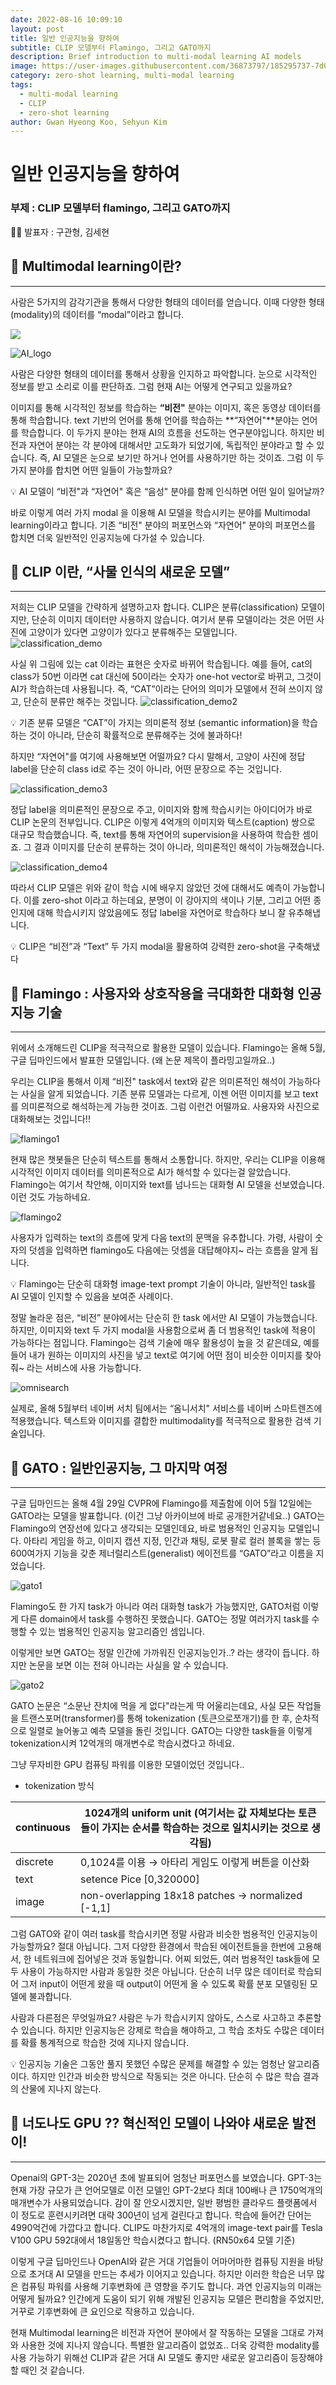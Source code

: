 ```yaml
---
date: 2022-08-16 10:09:10  
layout: post  
title: 일반 인공지능을 향하여
subtitle: CLIP 모델부터 Flamingo, 그리고 GATO까지
description: Brief introduction to multi-modal learning AI models
image: https://user-images.githubusercontent.com/36873797/185295737-7d05b246-688c-4749-aeee-1632ce06496e.jpg
category: zero-shot learning, multi-modal learning
tags:
  - multi-modal learning
  - CLIP
  - zero-shot learning
author: Gwan Hyeong Koo, Sehyun Kim
---
```


# 일반 인공지능을 향하여

### 부제 : CLIP 모델부터 flamingo, 그리고 GATO까지

<aside>
👦🏻 발표자 : 구관형, 김세현

</aside>

## 📑 Multimodal learning이란?

---

사람은 5가지의 감각기관을 통해서 다양한 형태의 데이터를 얻습니다. 이때 다양한 형태(modality)의 데이터를 “modal”이라고 합니다.

<p><img src="https://user-images.githubusercontent.com/36873797/185296232-2d06d548-aa7b-453f-816a-d7a18157af34.png" align="center">

![AI_logo](https://user-images.githubusercontent.com/36873797/185296907-03976064-9ae7-4b77-943d-cefc799b8c21.png)

사람은 다양한 형태의 데이터를 통해서 상황을 인지하고 파악합니다. 눈으로 시각적인 정보를 받고 소리로 이를 판단하죠. 그럼 현재 AI는 어떻게 연구되고 있을까요?

이미지를 통해 시각적인 정보를 학습하는 **“비전"** 분야는 이미지, 혹은 동영상 데이터를 통해 학습합니다. text 기반의 언어를 통해 언어를 학습하는 **“자연어"**분야는 언어를 학습합니다. 이 두가지 분야는 현재 AI의 흐름을 선도하는 연구분야입니다. 하지만 비전과 자연어 분야는 각 분야에 대해서만 고도화가 되었기에, 독립적인 분야라고 할 수 있습니다. 즉, AI 모델은 눈으로 보기만 하거나 언어를 사용하기만 하는 것이죠. 그럼 이 두 가지 분야를 합치면 어떤 일들이 가능할까요?

<aside>
💡 AI 모델이 “비전"과 “자연어" 혹은 “음성" 분야를 함께 인식하면 어떤 일이 일어날까?

</aside>

바로 이렇게 여러 가지 modal 을 이용해 AI 모델을 학습시키는 분야를 Multimodal learning이라고 합니다. 기존 “비전" 분야의 퍼포먼스와 “자연어" 분야의 퍼포먼스를 합치면 더욱 일반적인 인공지능에 다가설 수 있습니다.

## 📑 CLIP 이란, “사물 인식의 새로운 모델”

---

저희는 CLIP 모델을 간략하게 설명하고자 합니다. CLIP은 분류(classification) 모델이지만, 단순히 이미지 데이터만 사용하지 않습니다. 여기서 분류 모델이라는 것은 어떤 사진에 고양이가 있다면 고양이가 있다고 분류해주는 모델입니다.
![classification_demo](https://user-images.githubusercontent.com/36873797/185297171-a13133d1-8d3c-4ab4-892c-415c01ddd171.png)

사실 위 그림에 있는 cat 이라는 표현은 숫자로 바뀌어 학습됩니다. 예를 들어, cat의 class가 50번 이라면 cat 대신에 50이라는 숫자가 one-hot vector로 바뀌고, 그것이 AI가 학습하는데 사용됩니다. 즉, “CAT”이라는 단어의 의미가 모델에서 전혀 쓰이지 않고, 단순히 분류만 해주는 것입니다. 
![classification_demo2](https://user-images.githubusercontent.com/36873797/185297168-8611eeb3-6a16-443a-bbfb-4afb4a53cd40.png)

<aside>
💡 기존 분류 모델은 “CAT”이 가지는 의미론적 정보 (semantic information)을 학습하는 것이 아니라, 단순히 확률적으로 분류해주는 것에 불과하다!

</aside>

하지만 “자연어"를 여기에 사용해보면 어떨까요? 다시 말해서, 고양이 사진에 정답 label을 단순히 class id로 주는 것이 아니라, 어떤 문장으로 주는 것입니다. 

![classification_demo3](https://user-images.githubusercontent.com/36873797/185297166-99759733-3cbc-404a-a037-75af4a2d6179.png)

정답 label을 의미론적인 문장으로 주고, 이미지와 함께 학습시키는 아이디어가 바로 CLIP 논문의 전부입니다. CLIP은 이렇게 4억개의 이미지와 텍스트(caption) 쌍으로 대규모 학습했습니다. 즉, text를 통해 자연어의 supervision을 사용하여 학습한 셈이죠. 그 결과 이미지를 단순히 분류하는 것이 아니라, 의미론적인 해석이 가능해졌습니다. 

![classification_demo4](https://user-images.githubusercontent.com/36873797/185297163-e575fe52-4578-4e51-9f44-6dc1691e476a.png)

따라서 CLIP 모델은 위와 같이 학습 시에 배우지 않았던 것에 대해서도 예측이 가능합니다. 이를 zero-shot 이라고 하는데요, 분명이 이 강아지의 색이나 기분, 그리고 어떤 종인지에 대해 학습시키지 않았음에도 정답 label을 자연어로 학습하다 보니 잘 유추해냅니다.

<aside>
💡 CLIP은 “비전”과 “Text” 두 가지 modal을 활용하여 강력한 zero-shot을 구축해냈다

</aside>

## 📑 Flamingo : 사용자와 상호작용을 극대화한 대화형 인공지능 기술

---

위에서 소개해드린 CLIP을 적극적으로 활용한 모델이 있습니다. Flamingo는 올해 5월, 구글 딥마인드에서 발표한 모델입니다. (왜 논문 제목이 플라밍고일까요..)

우리는 CLIP을 통해서 이제 “비전" task에서 text와 같은 의미론적인 해석이 가능하다는 사실을 알게 되었습니다. 기존 분류 모델과는 다르게, 이젠 어떤 이미지를 보고 text를 의미론적으로 해석하는게 가능한 것이죠. 그럼 이런건 어떨까요. 사용자와 사진으로 대화해보는 것입니다!!

![flamingo1](https://user-images.githubusercontent.com/36873797/185297162-d855b2df-32b6-4379-b864-31fd7d250334.png)

현재 많은 챗봇들은 단순히 텍스트를 통해서 소통합니다. 하지만, 우리는 CLIP을 이용해 시각적인 이미지 데이터를 의미론적으로 AI가 해석할 수 있다는걸 알았습니다. Flamingo는 여기서 착안해, 이미지와 text를 넘나드는 대화형 AI 모델을 선보였습니다. 이런 것도 가능하네요.

![flamingo2](https://user-images.githubusercontent.com/36873797/185297156-106ef3bd-486d-4b5e-b029-78a5c0b6e49d.png)

사용자가 입력하는 text의 흐름에 맞게 다음 text의 문맥을 유추합니다. 가령, 사람이 숫자의 덧셈을 입력하면 flamingo도 다음에는 덧셈을 대답해야지~ 라는 흐름을 알게 됩니다.

<aside>
💡 Flamingo는 단순히 대화형 image-text prompt 기술이 아니라, 일반적인 task를 AI 모델이 인지할 수 있음을 보여준 사례이다.

</aside>

정말 놀라운 점은, “비전” 분야에서는 단순히 한 task 에서만 AI 모델이 가능했습니다. 하지만, 이미지와 text 두 가지 modal을 사용함으로써 좀 더 범용적인 task에 적용이 가능하다는 점입니다. Flamingo는 검색 기술에 매우 활용성이 높을 것 같은데요, 예를 들어 내가 원하는 이미지의 사진을 넣고 text로 여기에 어떤 점이 비슷한 이미지를 찾아줘~ 라는 서비스에 사용 가능합니다.

![omnisearch](https://user-images.githubusercontent.com/36873797/185297153-98667e52-aef4-453b-acaf-a3b322136018.png)

실제로, 올해 5월부터 네이버 서치 팀에서는 “옴니서치" 서비스를 네이버 스마트렌즈에 적용했습니다. 텍스트와 이미지를 결합한 multimodality를 적극적으로 활용한 검색 기술입니다.

## 📑 GATO : 일반인공지능, 그 마지막 여정

---

구글 딥마인드는 올해 4월 29일 CVPR에 Flamingo를 제출함에 이어 5월 12일에는 GATO라는 모델을 발표합니다. (이건 그냥 아카이브에 바로 공개한거같네요..) GATO는 Flamingo의 연장선에 있다고 생각되는 모델인데요, 바로 범용적인 인공지능 모델입니다. 아타리 게임을 하고, 이미지 캡션 지정, 인간과 채팅, 로봇 팔로 컬러 블록을 쌓는 등 600여가지 기능을 갖춘 제너럴리스트(generalist) 에이전트를 “GATO”라고 이름을 지었습니다. 

![gato1](https://user-images.githubusercontent.com/36873797/185297147-da29be4b-a557-4a1e-90f9-506f8b9a78d3.png)

Flamingo도 한 가지 task가 아니라 여러 대화형 task가 가능했지만, GATO처럼 이렇게 다른 domain에서 task를 수행하진 못했습니다. GATO는 정말 여러가지 task를 수행할 수 있는 범용적인 인공지능 알고리즘인 셈입니다. 

이렇게만 보면 GATO는 정말 인간에 가까워진 인공지능인가..? 라는 생각이 듭니다. 하지만 논문을 보면 이는 전혀 아니라는 사실을 알 수 있습니다. 

![gato2](https://user-images.githubusercontent.com/36873797/185297141-a5f42f12-dfba-412c-aa40-81e80f4b961a.png)

GATO 논문은 “소문난 잔치에 먹을 게 없다"라는게 딱 어울리는데요, 사실 모든 작업들을 트랜스포머(transformer)를 통해 tokenization (토큰으로쪼개기)를 한 후, 순차적으로 일렬로 늘어놓고 예측 모델을 돌린 것입니다. GATO는 다양한 task들을 이렇게 tokenization시켜 12억개의 매개변수로 학습시켰다고 하네요.

그냥 무자비한 GPU 컴퓨팅 파워를 이용한 모델이었던 것입니다..

- tokenization 방식

| continuous | 1024개의 uniform unit (여기서는 값 자체보다는 토큰들이 가지는 순서를 학습하는 것으로 일치시키는 것으로 생각됨) |
| --- | --- |
| discrete | 0,1024를 이용 → 아타리 게임도 이렇게 버튼을 이산화 |
| text | setence Pice [0,320000] |
| image | non-overlapping 18x18 patches -> normalized [-1,1] |

그럼 GATO와 같이 여러 task를 학습시키면 정말 사람과 비슷한 범용적인 인공지능이 가능할까요? 절대 아닙니다. 그저 다양한 환경에서 학습된 에이전트들을 한번에 고용해서, 한 네트워크에 집어넣은 것과 동일합니다. 어찌 되었든, 여러 범용적인 task들에 모두 사용이 가능하지만 사람과 동일한 것은 아닙니다. 단순히 너무 많은 데이터로 학습되어 그저 input이 어떤게 왔을 때 output이 어떤게 올 수 있도록 확률 분포 모델링된 모델에 불과합니다. 

사람과 다른점은 무엇일까요? 사람은 누가 학습시키지 않아도, 스스로 사고하고 추론할 수 있습니다. 하지만 인공지능은 강제로 학습을 해야하고, 그 학습 조차도 수많은 데이터를 확률 통계적으로 학습한 것에 지나지 않습니다. 

<aside>
💡 인공지능 기술은 그동안 풀지 못했던 수많은 문제를 해결할 수 있는 엄청난 알고리즘이다. 하지만 인간과 비슷한 방식으로 작동되는 것은 아니다. 단순히 수 많은 학습 결과의 산물에 지나지 않는다.

</aside>

## 📑 너도나도 GPU ?? 혁신적인 모델이 나와야 새로운 발전이!

---

Openai의 GPT-3는 2020년 초에 발표되어 엄청난 퍼포먼스를 보였습니다. GPT-3는 현재 가장 규모가 큰 언어모델로 이전 모델인 GPT-2보다 최대 100배나 큰 1750억개의 매개변수가 사용되었습니다. 감이 잘 안오시겠지만, 일반 평범한 클라우드 플랫폼에서 이 정도로 훈련시키려면 대략 300년이 넘게 걸린다고 합니다. 학습에 들어간 단어는 4990억건에 가깝다고 합니다. CLIP도 마찬가지로 4억개의 image-text pair를 Tesla V100 GPU 592대에서 18일동안 학습시켰다고 합니다. (RN50x64 모델 기준)

이렇게 구글 딥마인드나 OpenAI와 같은 거대 기업들이 어마어마한 컴퓨팅 지원을 바탕으로 초거대 AI 모델을 만드는 추세가 이어지고 있습니다. 하지만 이러한 학습은 너무 많은 컴퓨팅 파워를 사용해 기후변화에 큰 영향을 주기도 합니다. 과연 인공지능의 미래는 어떻게 될까요? 인간에게 도움이 되기 위해 개발된 인공지능 모델은 편리함을 주었지만, 거꾸로 기후변화에 큰 요인으로 작용하고 있습니다. 

현재 Multimodal learning은 비전과 자연어 분야에서 잘 작동하는 모델을 그대로 가져와 사용한 것에 지나지 않습니다. 특별한 알고리즘이 없었죠.. 더욱 강력한 modality를 사용 가능하기 위해선 CLIP과 같은 거대 AI 모델도 좋지만 새로운 알고리즘이 등장해야할 때인 것 같습니다.
